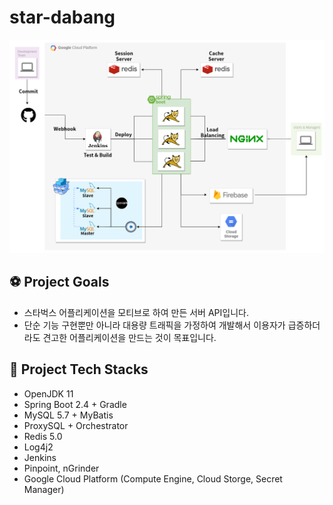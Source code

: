 # star-dabang

![구성도](https://github.com/f-lab-edu/star-dabang/blob/develop/README.png?raw=true)

## ⚽ Project Goals
* 스타벅스 어플리케이션을 모티브로 하여 만든 서버 API입니다.
* 단순 기능 구현뿐만 아니라 대용량 트래픽을 가정하여 개발해서 이용자가 급증하더라도 견고한 어플리케이션을 만드는 것이 목표입니다.



## 🚀 Project Tech Stacks
* OpenJDK 11
* Spring Boot 2.4 + Gradle
* MySQL 5.7 + MyBatis
* ProxySQL + Orchestrator
* Redis 5.0
* Log4j2
* Jenkins
* Pinpoint, nGrinder
* Google Cloud Platform (Compute Engine, Cloud Storge, Secret Manager)
